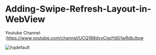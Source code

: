 # Adding-Swipe-Refresh-Layout-in-WebView

Youtube Channel :https://www.youtube.com/channel/UCQ188dyxCgqYdG1wRdbJtpw


![hqdefault](https://user-images.githubusercontent.com/71060268/128468445-6ffb1ada-cb0b-4ce5-b63c-2b05fa7e212f.jpg)
